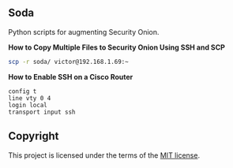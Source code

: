## Soda
Python scripts for augmenting Security Onion. 

**How to Copy Multiple Files to Security Onion Using SSH and SCP**
```bash
scp -r soda/ victor@192.168.1.69:~
```

**How to Enable SSH on a Cisco Router**
```
config t
line vty 0 4
login local
transport input ssh
```

## Copyright
This project is licensed under the terms of the [MIT license](/LICENSE). 
